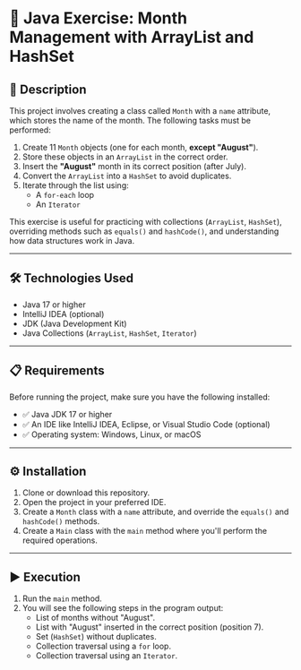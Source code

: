 # 📅 Java Exercise: Month Management with ArrayList and HashSet

## 📌 Description

This project involves creating a class called `Month` with a `name` attribute, which stores the name of the month. The following tasks must be performed:

1. Create 11 `Month` objects (one for each month, **except "August"**).
2. Store these objects in an `ArrayList` in the correct order.
3. Insert the **"August"** month in its correct position (after July).
4. Convert the `ArrayList` into a `HashSet` to avoid duplicates.
5. Iterate through the list using:
   - A `for-each` loop
   - An `Iterator`

This exercise is useful for practicing with collections (`ArrayList`, `HashSet`), overriding methods such as `equals()` and `hashCode()`, and understanding how data structures work in Java.

---

## 🛠️ Technologies Used

- Java 17 or higher  
- IntelliJ IDEA (optional)  
- JDK (Java Development Kit)  
- Java Collections (`ArrayList`, `HashSet`, `Iterator`)  

---

## 📋 Requirements

Before running the project, make sure you have the following installed:

- ✅ Java JDK 17 or higher  
- ✅ An IDE like IntelliJ IDEA, Eclipse, or Visual Studio Code (optional)  
- ✅ Operating system: Windows, Linux, or macOS  

---

## ⚙️ Installation

1. Clone or download this repository.  
2. Open the project in your preferred IDE.  
3. Create a `Month` class with a `name` attribute, and override the `equals()` and `hashCode()` methods.  
4. Create a `Main` class with the `main` method where you'll perform the required operations.  

---

## ▶️ Execution

1. Run the `main` method.  
2. You will see the following steps in the program output:
   - List of months without "August".  
   - List with "August" inserted in the correct position (position 7).  
   - Set (`HashSet`) without duplicates.  
   - Collection traversal using a `for` loop.  
   - Collection traversal using an `Iterator`.
